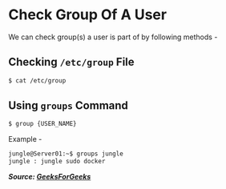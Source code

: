 # Check Group Of A User

We can check group(s) a user is part of by following methods -

## Checking `/etc/group` File

```bash
$ cat /etc/group
```

## Using `groups` Command

```bash
$ group {USER_NAME}
```

Example -

```bash
jungle@Server01:~$ groups jungle
jungle : jungle sudo docker
```

***Source: [GeeksForGeeks](https://www.geeksforgeeks.org/how-to-check-the-groups-a-user-belongs-to-in-linux/)***
